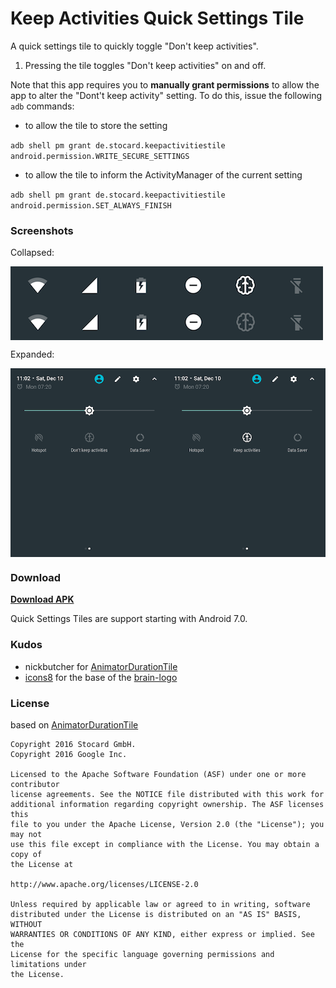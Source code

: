 # Keep Activities Quick Settings Tile

A quick settings tile to quickly toggle "Don't keep activities".

1. Pressing the tile toggles "Don't keep activities" on and off.

Note that this app requires you to **manually grant permissions** to allow the app to alter the "Dont't keep activity" setting. To do this, issue the following `adb` commands:

* to allow the tile to store the setting

`adb shell pm grant de.stocard.keepactivitiestile android.permission.WRITE_SECURE_SETTINGS`

* to allow the tile to inform the ActivityManager of the current setting 

`adb shell pm grant de.stocard.keepactivitiestile android.permission.SET_ALWAYS_FINISH`


### Screenshots

Collapsed:

<img src="screenshots/quick_settings_collapsed.png" align="middle">


Expanded: 

<img src="screenshots/quick_settings_expanded.png" align="middle">


### Download

**[Download APK](https://github.com/stocard/KeepActivitiesTile/releases)**

Quick Settings Tiles are support starting with Android 7.0.

### Kudos
* nickbutcher for [AnimatorDurationTile](https://github.com/nickbutcher/AnimatorDurationTile)
* [icons8](https://icons8.com) for the base of the [brain-logo](https://icons8.com/web-app/2069/Brain)

### License
based on [AnimatorDurationTile](https://github.com/nickbutcher/AnimatorDurationTile)

```
Copyright 2016 Stocard GmbH.
Copyright 2016 Google Inc.

Licensed to the Apache Software Foundation (ASF) under one or more contributor
license agreements. See the NOTICE file distributed with this work for
additional information regarding copyright ownership. The ASF licenses this
file to you under the Apache License, Version 2.0 (the "License"); you may not
use this file except in compliance with the License. You may obtain a copy of
the License at

http://www.apache.org/licenses/LICENSE-2.0

Unless required by applicable law or agreed to in writing, software
distributed under the License is distributed on an "AS IS" BASIS, WITHOUT
WARRANTIES OR CONDITIONS OF ANY KIND, either express or implied. See the
License for the specific language governing permissions and limitations under
the License.
```



